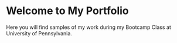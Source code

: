 # Welcome to My Portfolio

Here you will find samples of my work during my Bootcamp Class at University of Pennsylvania.

